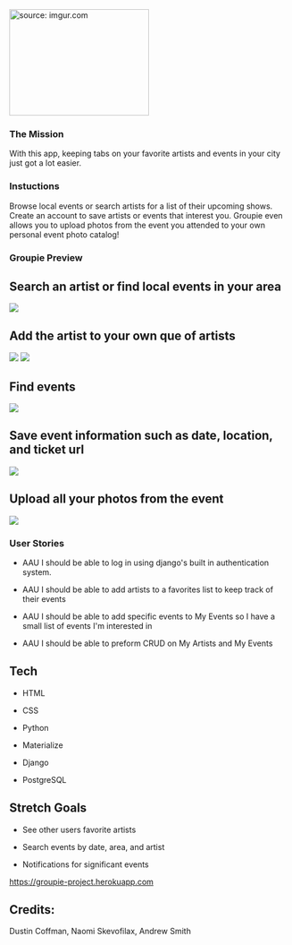 <img src="https://i.imgur.com/TCLArPG.png" title="source: imgur.com" width="250" height="190"/>

### The Mission
With this app, keeping tabs on your favorite artists and events in your city just got a lot easier.

### Instuctions
Browse local events or search artists for a list of their upcoming shows. Create an account to save artists or events that interest you. Groupie even allows you to upload photos from the event you attended to your own personal event photo catalog!

### Groupie Preview

## Search an artist or find local events in your area
<img src="https://i.imgur.com/jT3ry5V.png"/>

## Add the artist to your own que of artists
<img src="https://i.imgur.com/qZd33vs.png"/>

<img src="https://i.imgur.com/YC7ezpn.png"/>

## Find events
<img src="https://i.imgur.com/whWIRKj.png"/>

## Save event information such as date, location, and ticket url
<img src="https://i.imgur.com/XFTeGYH.png"/>

## Upload all your photos from the event
<img src="https://i.imgur.com/OlzJnyg.png"/>




### User Stories
* AAU I should be able to log in using django's built in authentication system.

* AAU I should be able to add artists to a favorites list to keep track of their events

* AAU I should be able to add specific events to My Events so I have a small list of events I'm interested in

* AAU I should be able to preform CRUD on My Artists and My Events

## Tech

* HTML
 
* CSS

* Python

* Materialize

* Django

* PostgreSQL

## Stretch Goals

* See other users favorite artists

* Search events by date, area, and artist

* Notifications for significant events

https://groupie-project.herokuapp.com

## Credits:
Dustin Coffman, Naomi Skevofilax, Andrew Smith
